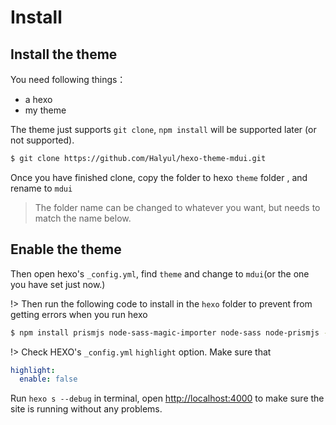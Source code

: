 # Install
## Install the theme
You need following things：
- a hexo
- my theme

The theme just supports `git clone`, `npm install` will be supported later (or not supported).
```` bash
$ git clone https://github.com/Halyul/hexo-theme-mdui.git
````

Once you have finished clone, copy the folder to hexo `theme` folder , and rename to `mdui`
> The folder name can be changed to whatever you want, but needs to match the name below.

## Enable the theme
Then open hexo's `_config.yml`, find `theme` and change to `mdui`(or the one you have set just now.)

!> Then run the following code to install in the `hexo` folder to prevent from getting errors when you run hexo

```` bash
$ npm install prismjs node-sass-magic-importer node-sass node-prismjs --save
````

!> Check HEXO's `_config.yml` `highlight` option. Make sure that

```` yaml
highlight:
  enable: false
````

Run `hexo s --debug` in terminal, open [http://localhost:4000](http://localhost:4000) to make sure the site is running without any problems.
